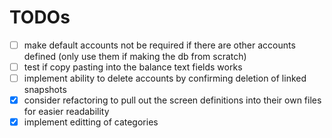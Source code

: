 # TODOs

- [ ] make default accounts not be required if there are other accounts defined (only use them if making the db from scratch)
- [ ] test if copy pasting into the balance text fields works
- [ ] implement ability to delete accounts by confirming deletion of linked snapshots
- [x] consider refactoring to pull out the screen definitions into their own files for easier readability
- [x] implement editting of categories
